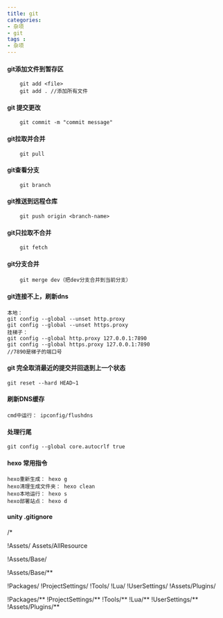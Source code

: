 ```yaml
---
title: git
categories: 
- 杂项
- git
tags :
- 杂项
---
```



#### git添加文件到暂存区

```shell
    git add <file>
    git add . //添加所有文件

```

#### git 提交更改

```shell
    git commit -m "commit message"
```

#### git拉取并合并

```shell
    git pull
```
#### git查看分支

```shell
    git branch
```

#### git推送到远程仓库

```shell
    git push origin <branch-name>
```

#### git只拉取不合并

```shell
    git fetch
```

#### git分支合并

```shell
    git merge dev（把dev分支合并到当前分支）
```

#### git连接不上，刷新dns
```shell
本地：
git config --global --unset http.proxy
git config --global --unset https.proxy
挂梯子：
git config --global http.proxy 127.0.0.1:7890
git config --global https.proxy 127.0.0.1:7890
//7890是梯子的端口号
```
#### git 完全取消最近的提交并回退到上一个状态
```
git reset --hard HEAD~1
```
#### 刷新DNS缓存
```
cmd中运行： ipconfig/flushdns
```

#### 处理行尾

```
git config --global core.autocrlf true

```

#### hexo 常用指令
```
hexo重新生成： hexo g
hexo清理生成文件夹： hexo clean
hexo本地运行： hexo s
hexo部署站点： hexo d
```


#### unity .gitignore

/*

!Assets/
Assets/AllResource

!Assets/Base/

!Assets/Base/**


!Packages/
!ProjectSettings/
!Tools/
!Lua/
!UserSettings/
!Assets/Plugins/

!Packages/**
!ProjectSettings/**
!Tools/**
!Lua/**
!UserSettings/**
!Assets/Plugins/**